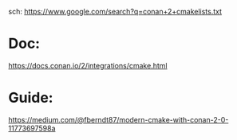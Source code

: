 sch: https://www.google.com/search?q=conan+2+cmakelists.txt

# Doc:
https://docs.conan.io/2/integrations/cmake.html

# Guide:
https://medium.com/@fberndt87/modern-cmake-with-conan-2-0-11773697598a
